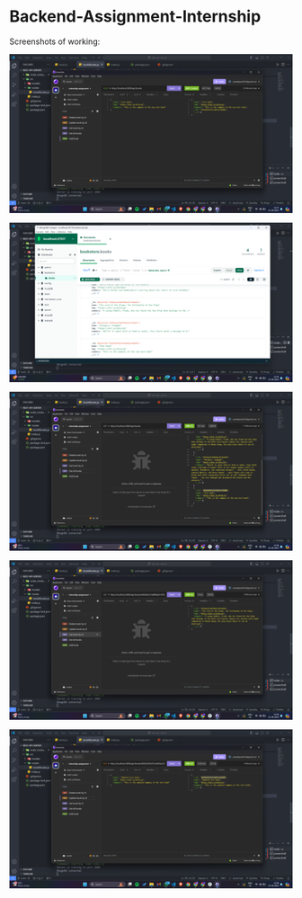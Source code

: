 # Backend-Assignment-Internship

Screenshots of working:

![working ss](<working screenshots/Screenshot (175).png>)

![mongodb database](<working screenshots/Screenshot (171).png>)

![working ss](<working screenshots/Screenshot (176).png>)

![working ss](<working screenshots/Screenshot (177).png>)

![working ss](<working screenshots/Screenshot (178).png>)
